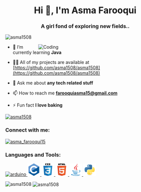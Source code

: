 <h1 align="center">Hi 👋, I'm Asma Farooqui</h1>
<h3 align="center">A girl fond of exploring new fields..</h3>

<p align="left"> <img src="https://komarev.com/ghpvc/?username=asma1508&label=Profile%20views&color=0e75b6&style=flat" alt="asma1508" /> </p>

<img align="right" alt="Coding" width="400" src="https://cdn.dribbble.com/users/2646423/screenshots/5507196/computer.gif" />

- 🌱 I’m currently learning **Java**

- 👨‍💻 All of my projects are available at [https://github.com/asma1508/asma1508](https://github.com/asma1508/asma1508)

- 💬 Ask me about **any tech related stuff**

- 📫 How to reach me **farooquiasma15@gmail.com**

- ⚡ Fun fact **I love baking**

<p align="left"> <a href="https://github.com/ryo-ma/github-profile-trophy"><img src="https://github-profile-trophy.vercel.app/?username=asma1508" alt="asma1508" /></a> </p>



<h3 align="left">Connect with me:</h3>
<p align="left">
<a href="https://instagram.com/asma_farooqui15" target="blank"><img align="center" src="https://raw.githubusercontent.com/rahuldkjain/github-profile-readme-generator/master/src/images/icons/Social/instagram.svg" alt="asma_farooqui15" height="30" width="40" /></a>
</p>

<h3 align="left">Languages and Tools:</h3>
<p align="left"> <a href="https://www.arduino.cc/" target="_blank" rel="noreferrer"> <img src="https://cdn.worldvectorlogo.com/logos/arduino-1.svg" alt="arduino" width="40" height="40"/> </a> <a href="https://www.cprogramming.com/" target="_blank" rel="noreferrer"> <img src="https://raw.githubusercontent.com/devicons/devicon/master/icons/c/c-original.svg" alt="c" width="40" height="40"/> </a> <a href="https://www.w3schools.com/css/" target="_blank" rel="noreferrer"> <img src="https://raw.githubusercontent.com/devicons/devicon/master/icons/css3/css3-original-wordmark.svg" alt="css3" width="40" height="40"/> </a> <a href="https://www.w3.org/html/" target="_blank" rel="noreferrer"> <img src="https://raw.githubusercontent.com/devicons/devicon/master/icons/html5/html5-original-wordmark.svg" alt="html5" width="40" height="40"/> </a> <a href="https://www.java.com" target="_blank" rel="noreferrer"> <img src="https://raw.githubusercontent.com/devicons/devicon/master/icons/java/java-original.svg" alt="java" width="40" height="40"/> </a> <a href="https://www.python.org" target="_blank" rel="noreferrer"> <img src="https://raw.githubusercontent.com/devicons/devicon/master/icons/python/python-original.svg" alt="python" width="40" height="40"/> </a> </p>

<p><img align="left" src="https://github-readme-stats.vercel.app/api/top-langs?username=asma1508&show_icons=true&locale=en&layout=compact" alt="asma1508" /></p>

<p>&nbsp;<img align="center" src="https://github-readme-stats.vercel.app/api?username=asma1508&show_icons=true&locale=en" alt="asma1508" /></p>

